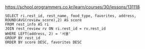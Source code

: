 https://school.programmers.co.kr/learn/courses/30/lessons/131118


~~~
SELECT ri.rest_id, rest_name, food_type, favorites, address, ROUND(AVG(review_score),2) AS score
FROM rest_info AS ri
JOIN rest_review rv ON ri.rest_id = rv.rest_id
WHERE LEFT(address, 2) = '서울'
GROUP BY rest_id
ORDER BY score DESC, favorites DESC
~~~
